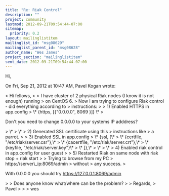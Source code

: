 ```yaml
---
title: "Re: Riak Control"
description: ""
project: community
lastmod: 2012-09-21T09:54:44-07:00
sitemap:
  priority: 0.2
layout: mailinglistitem
mailinglist_id: "msg08629"
mailinglist_parent_id: "msg08628"
author_name: "Wes James"
project_section: "mailinglistitem"
sent_date: 2012-09-21T09:54:44-07:00
---
```



Hi,

On Fri, Sep 21, 2012 at 10:47 AM, Pavel Kogan wrote:

&gt; Hi fellows,
&gt;
&gt; I have cluster of 2 physical Riak nodes (I know it is not enough) running
&gt; on CentOS 6.
&gt; Now I am trying to configure Riak control - did everything according to
&gt; instructions:
&gt;
&gt; 1) Enabled HTTPS in app.config
&gt; \\* {https, [{"0.0.0.0", 8069 }]} \\*
&gt;

Don't you need to change 0.0.0.0 to your systems IP adddress?

&gt; \\*
&gt; \\*
&gt; 2) Generated SSL certificate using this 
&gt; instructions like
&gt; a parrot.
&gt;
&gt; 3) Enabled SSL in app.config
&gt; \\* {ssl, [\\*
&gt; \\* {certfile, "/etc/riak/server.csr"},\\*
&gt; \\* {cacertfile, "/etc/riak/server.crt"},\\*
&gt; \\* {keyfile, "/etc/riak/server.key"}\\*
&gt; \\* ]},\\*
&gt; \\*
&gt; \\*
&gt; 4) Enabled riak control in app.config for user guest
&gt;
&gt; 5) Restarted Riak on same node with riak stop + riak start
&gt;
&gt; Trying to browse from my PC 
&gt; https://server\\_ip:8069/admin 
&gt; without
&gt; any success.
&gt;

With 0.0.0.0 you should try https://127.0.0.1:8069/admin


&gt;
&gt; Does anyone know what/where can be the problem?
&gt;
&gt; Regards,
&gt; Pavel
&gt;
&gt;
&gt;
wes

